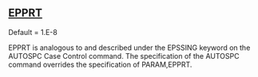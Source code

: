 ## [EPPRT](https://help.hexagonmi.com/bundle/MSC_Nastran_2022.4/page/Nastran_Combined_Book/qrg/parameters/TOC.EPPRT.xhtml)

Default = 1.E-8

EPPRT is analogous to and described under the EPSSING keyword on the AUTOSPC Case Control command. The specification of the AUTOSPC command overrides the specification of PARAM,EPPRT.


